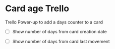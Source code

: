 # Card age Trello

Trello Power-up to add a days counter to a card

- [ ] Show number of days from card creation date

- [ ] Show number of days from card last movement
